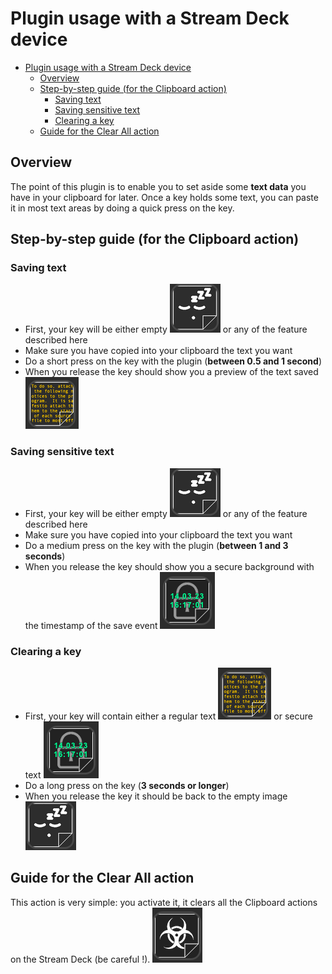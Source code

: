 # Plugin usage with a Stream Deck device

- [Plugin usage with a Stream Deck device](#plugin-usage-with-a-stream-deck-device)
  - [Overview](#overview)
  - [Step-by-step guide (for the Clipboard action)](#step-by-step-guide-for-the-clipboard-action)
    - [Saving text](#saving-text)
    - [Saving sensitive text](#saving-sensitive-text)
    - [Clearing a key](#clearing-a-key)
  - [Guide for the Clear All action](#guide-for-the-clear-all-action)

## Overview

The point of this plugin is to enable you to set aside some **text data** you have in your clipboard for later.
Once a key holds some text, you can paste it in most text areas by doing a quick press on the key.

## Step-by-step guide (for the Clipboard action)

### Saving text

- First, your key will be either empty ![Empty key](documentation_images/unused.png) or any of the feature described here
- Make sure you have copied into your clipboard the text you want
- Do a short press on the key with the plugin (**between 0.5 and 1 second**)
- When you release the key should show you a preview of the text saved ![Regular text](documentation_images/regular-text.png)

### Saving sensitive text

- First, your key will be either empty ![Empty key](documentation_images/unused.png) or any of the feature described here
- Make sure you have copied into your clipboard the text you want
- Do a medium press on the key with the plugin (**between 1 and 3 seconds**)
- When you release the key should show you a secure background with the timestamp of the save event ![Secure text](documentation_images/secure-text.png)

### Clearing a key

- First, your key will contain either a regular text ![Regular text](documentation_images/regular-text.png) or secure text ![Secure text](documentation_images/secure-text.png)
- Do a long press on the key (**3 seconds or longer**)
- When you release the key it should be back to the empty image ![Empty key](documentation_images/unused.png)

## Guide for the Clear All action

This action is very simple: you activate it, it clears all the Clipboard actions on the Stream Deck (be careful !).
![Clear All](documentation_images/clear-all.png)
